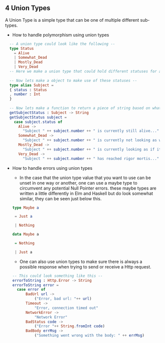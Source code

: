 ## 4  Union Types

A Union Type is a simple type that can be one of multiple different sub-types.

* How to handle polymorphism using union types

```elm
  -- A union type could look like the following --
  type Status
    = Alive
    | Somewhat_Dead
    | Mostly_Dead
    | Very_Dead
  -- Here we make a union type that could hold different statuses for another object --
  
  -- Now lets make a object to make use of these statuses --
  type alias Subject = 
  { status : Status
  , number : Int
  }
  
  -- Now lets make a function to return a piece of string based on what status our subject object has --
  getSubjectStatus : Subject -> String
  getSubjectStatus subject =
    case subject.status of
      Alive ->
        "Subject " ++ subject.number ++ " is currently still alive..."
      Somewhat_Dead ->
        "Subject " ++ subject.number ++ " is currently not looking as well as before..."
      Mostly_Dead ->
        "Subject " ++ subject.number ++ " is currently looking as if it is on its last legs..."
      Very_Dead ->
        "Subject " ++ subject.number ++ " has reached rigor mortis..."
```

* How to handle errors using union types

  * In the case that the union type value that you want to use can be unset in one way or another, one can use a maybe type to circumvent any potential Null Pointer errors. these maybe types are written a little differently in Elm and Haskell but do look somewhat similar, they can be seen just below this.
  
  ```elm
  type Maybe a

  ​	= Just a

  ​	| Nothing
  ``` 

  ```haskell
  data Maybe a

  ​	= Nothing 

  ​	| Just a

  ```
  
  * One can also use union types to make sure there is always a possible response when trying to send or receive a Http request.

  ```elm
  -- This could look something like this --
  errorToString : Http.Error -> String
  errorToString error =
    case error of
        BadUrl url ->
            ("Error, bad url: "++ url)
        Timeout ->
            "Error, connection timed out"
        NetworkError ->
            "Network Error"
        BadStatus code ->
            ("Error "++ String.fromInt code)
        BadBody errMsg ->
            ("Something went wrong with the body: " ++ errMsg)
  ```
